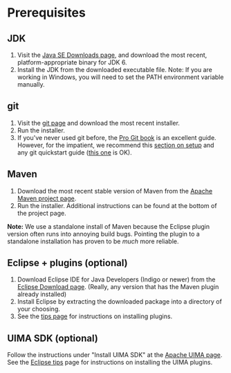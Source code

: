 Prerequisites
======================

## JDK
1. Visit the [Java SE Downloads page](http://www.oracle.com/technetwork/java/javase/downloads/index.html), and download the most recent, platform-appropriate binary for JDK 6.
2. Install the JDK from the downloaded executable file.  Note: If you are working in Windows, you will need to set the PATH environment variable manually.

## git
1. Visit the [git page](http://git-scm.com/downloads) and download the most recent installer.
2. Run the installer.
3. If you've never used git before, the [Pro Git book](http://git-scm.com/book) is an excellent guide.  However, for the impatient, we recommend this [section on setup](http://git-scm.com/book/en/Getting-Started-First-Time-Git-Setup) and any git quickstart guide ([this one](https://git.wiki.kernel.org/index.php/QuickStart) is OK).

## Maven
1.  Download the most recent stable version of Maven from the [Apache Maven project page](http://maven.apache.org/download.html).
2.  Run the installer.  Additional instructions can be found at the bottom of the project page.

**Note:** We use a standalone install of Maven because the Eclipse plugin version often runs into annoying build bugs.  Pointing the plugin to a standalone installation has proven to be _much_ more reliable.

## Eclipse + plugins (optional)
1. Download Eclipse IDE for Java Developers (Indigo or newer) from the [Eclipse Download page](http://www.eclipse.org/downloads/).  (Really, any version that has the Maven plugin already installed)
2. Install Eclipse by extracting the downloaded package into a directory of your choosing.
3. See the [tips page](EclipseTips) for instructions on installing plugins.

## UIMA SDK (optional)
Follow the instructions under "Install UIMA SDK" at the [Apache UIMA page](http://uima.apache.org/doc-uima-examples.html).  See the [Eclipse tips](EclipseTips) page for instructions on installing the UIMA plugins.
